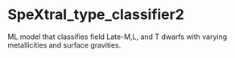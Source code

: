 # SpeXtral_type_classifier2
ML model that classifies field Late-M,L, and T dwarfs with varying metallicities and surface gravities.
